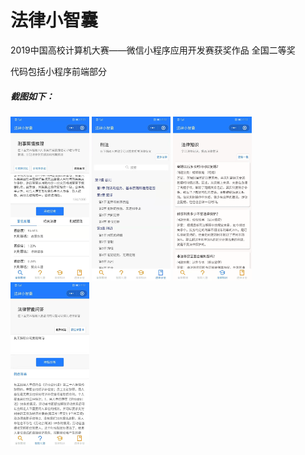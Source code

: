 # 法律小智囊

2019中国高校计算机大赛——微信小程序应用开发赛获奖作品
全国二等奖


代码包括小程序前端部分

##### 截图如下：


<img src="/screen/1.jpg" width="25%" alt="案情推理"/>
<img src="/screen/2.jpg" width="25%" alt="法律手册"/>
<img src="/screen/3.jpg" width="25%" alt="法律知识"/>
<img src="/screen/4.jpg" width="25%" alt="智能问答"/>